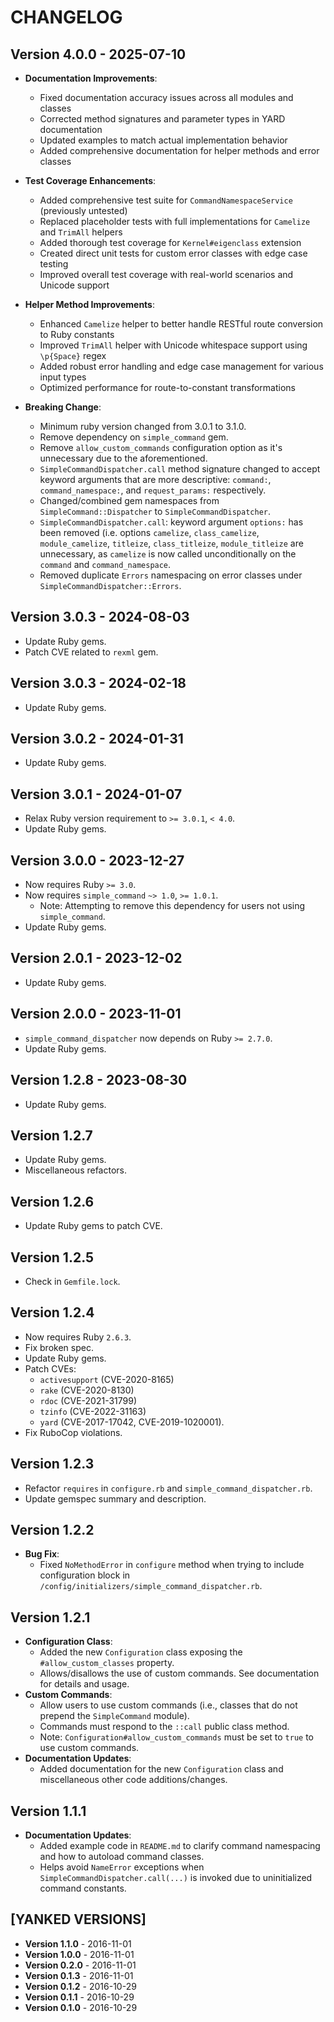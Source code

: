 # CHANGELOG

## Version 4.0.0 - 2025-07-10

- **Documentation Improvements**:
  - Fixed documentation accuracy issues across all modules and classes
  - Corrected method signatures and parameter types in YARD documentation
  - Updated examples to match actual implementation behavior
  - Added comprehensive documentation for helper methods and error classes

- **Test Coverage Enhancements**:
  - Added comprehensive test suite for `CommandNamespaceService` (previously untested)
  - Replaced placeholder tests with full implementations for `Camelize` and `TrimAll` helpers
  - Added thorough test coverage for `Kernel#eigenclass` extension
  - Created direct unit tests for custom error classes with edge case testing
  - Improved overall test coverage with real-world scenarios and Unicode support

- **Helper Method Improvements**:
  - Enhanced `Camelize` helper to better handle RESTful route conversion to Ruby constants
  - Improved `TrimAll` helper with Unicode whitespace support using `\p{Space}` regex
  - Added robust error handling and edge case management for various input types
  - Optimized performance for route-to-constant transformations

- **Breaking Change**:
  - Minimum ruby version changed from 3.0.1 to 3.1.0.
  - Remove dependency on `simple_command` gem.
  - Remove `allow_custom_commands` configuration option as it's unnecessary due to the aforementioned.
  - `SimpleCommandDispatcher.call` method signature changed to accept keyword arguments that are more descriptive: `command:`, `command_namespace:`, and `request_params:` respectively.
  - Changed/combined gem namespaces from `SimpleCommand::Dispatcher` to `SimpleCommandDispatcher`.
  - `SimpleCommandDispatcher.call`: keyword argument `options:` has been removed (i.e. options `camelize`, `class_camelize`, `module_camelize`, `titleize`, `class_titleize`, `module_titleize` are unnecessary, as `camelize` is now called unconditionally on the `command` and `command_namespace`.
  - Removed duplicate `Errors` namespacing on error classes under `SimpleCommandDispatcher::Errors`.

## Version 3.0.3 - 2024-08-03

- Update Ruby gems.
- Patch CVE related to `rexml` gem.

## Version 3.0.3 - 2024-02-18

- Update Ruby gems.

## Version 3.0.2 - 2024-01-31

- Update Ruby gems.

## Version 3.0.1 - 2024-01-07

- Relax Ruby version requirement to `>= 3.0.1`, `< 4.0`.
- Update Ruby gems.

## Version 3.0.0 - 2023-12-27

- Now requires Ruby `>= 3.0`.
- Now requires `simple_command` `~> 1.0`, `>= 1.0.1`.
  - Note: Attempting to remove this dependency for users not using `simple_command`.
- Update Ruby gems.

## Version 2.0.1 - 2023-12-02

- Update Ruby gems.

## Version 2.0.0 - 2023-11-01

- `simple_command_dispatcher` now depends on Ruby `>= 2.7.0`.
- Update Ruby gems.

## Version 1.2.8 - 2023-08-30

- Update Ruby gems.

## Version 1.2.7

- Update Ruby gems.
- Miscellaneous refactors.

## Version 1.2.6

- Update Ruby gems to patch CVE.

## Version 1.2.5

- Check in `Gemfile.lock`.

## Version 1.2.4

- Now requires Ruby `2.6.3`.
- Fix broken spec.
- Update Ruby gems.
- Patch CVEs:
  - `activesupport` (CVE-2020-8165)
  - `rake` (CVE-2020-8130)
  - `rdoc` (CVE-2021-31799)
  - `tzinfo` (CVE-2022-31163)
  - `yard` (CVE-2017-17042, CVE-2019-1020001).
- Fix RuboCop violations.

## Version 1.2.3

- Refactor `requires` in `configure.rb` and `simple_command_dispatcher.rb`.
- Update gemspec summary and description.

## Version 1.2.2

- **Bug Fix**:
  - Fixed `NoMethodError` in `configure` method when trying to include configuration block in `/config/initializers/simple_command_dispatcher.rb`.

## Version 1.2.1

- **Configuration Class**:
  - Added the new `Configuration` class exposing the `#allow_custom_classes` property.
  - Allows/disallows the use of custom commands. See documentation for details and usage.
- **Custom Commands**:
  - Allow users to use custom commands (i.e., classes that do not prepend the `SimpleCommand` module).
  - Commands must respond to the `::call` public class method.
  - Note: `Configuration#allow_custom_commands` must be set to `true` to use custom commands.
- **Documentation Updates**:
  - Added documentation for the new `Configuration` class and miscellaneous other code additions/changes.

## Version 1.1.1

- **Documentation Updates**:
  - Added example code in `README.md` to clarify command namespacing and how to autoload command classes.
  - Helps avoid `NameError` exceptions when `SimpleCommandDispatcher.call(...)` is invoked due to uninitialized command constants.

## [YANKED VERSIONS]

- **Version 1.1.0** - 2016-11-01
- **Version 1.0.0** - 2016-11-01
- **Version 0.2.0** - 2016-11-01
- **Version 0.1.3** - 2016-11-01
- **Version 0.1.2** - 2016-10-29
- **Version 0.1.1** - 2016-10-29
- **Version 0.1.0** - 2016-10-29
